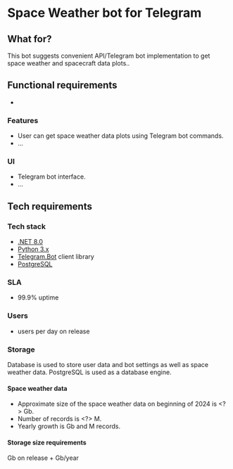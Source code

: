 # Space Weather bot for Telegram

## What for?
This bot suggests convenient API/Telegram bot implementation to get space weather and spacecraft data plots..

## Functional requirements
* 

### Features
* User can get space weather data plots using Telegram bot commands.
* ...

### UI
* Telegram bot interface.
* ...

## Tech requirements

### Tech stack
* [.NET 8.0](https://dotnet.microsoft.com/en-us/download/dotnet/8.0)
* [Python 3.x](https://www.python.org/downloads/)
* [Telegram.Bot](https://github.com/TelegramBots/Telegram.Bot) client library
* [PostgreSQL](https://www.postgresql.org/download/)

### SLA
* 99.9% uptime

### Users
* <?> users per day on release

### Storage
Database is used to store user data and bot settings as well as space weather data. 
PostgreSQL is used as a database engine.

#### Space weather data
* Approximate size of the space weather data on beginning of 2024 is <?> Gb.
* Number of records is <?> M.
* Yearly growth is <?> Gb and <?> M records.

#### Storage size requirements
<?> Gb on release + <?> Gb/year

